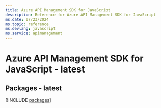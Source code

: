 ```yaml
---
title: Azure API Management SDK for JavaScript
description: Reference for Azure API Management SDK for JavaScript
ms.date: 07/23/2024
ms.topic: reference
ms.devlang: javascript
ms.service: apimanagement
---
```

# Azure API Management SDK for JavaScript - latest
## Packages - latest
[!INCLUDE [packages](api-management-index.md)]